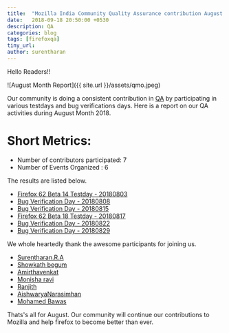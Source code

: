```yaml
---
title:  "Mozilla India Community Quality Assurance contribution August 2018"
date:   2018-09-18 20:50:00 +0530
description: QA
categories: blog
tags: [firefoxqa]
tiny_url:
author: surentharan
---
```


Hello Readers!!

![August Month Report]({{ site.url }}/assets/qmo.jpeg)

Our community is doing a consistent contribution in [QA](http://quality.mozilla.org/) by participating in various testdays and bug verifications days. Here is a report on our QA activities during August Month 2018.

Short Metrics:
=============
- Number of contributors participated: 7
- Number of Events Organized : 6


The results are listed below.

- [Firefox 62 Beta 14 Testday - 20180803](https://quality.mozilla.org/2018/08/firefox-62-beta-14-testday-results/)
- [Bug Verification Day - 20180808](https://public.etherpad-mozilla.org/p/MozillaIN_QA_Bug_Verification_Day_20180808)
- [Bug Verification Day - 20180815](https://public.etherpad-mozilla.org/p/MozillaIN_QA_Bug_Verification_Day_20180815)
- [Firefox 62 Beta 18  Testday - 20180817](https://quality.mozilla.org/2018/08/firefox-devedition-62-beta-18-testday-results/)
- [Bug Verification Day - 20180822](https://public.etherpad-mozilla.org/p/MozillaIN_QA_Bug_Verification_Day_20180822)
- [Bug Verification Day - 20180829](https://public.etherpad-mozilla.org/p/MozillaIN_QA_Bug_Verification_Day_20180829)

We whole heartedly thank the awesome participants for joining us.


- [Surentharan.R.A](https://twitter.com/surentharan7)
- [Showkath begum](https://twitter.com/)
- [Amirthavenkat](https://twitter.com/amirtha_Venkataramani)
- [Monisha ravi](https://twitter.com/)
- [Ranjith](https://twitter.com/)
- [AishwaryaNarasimhan](https://twitter.com/aishulakshmi)
- [Mohamed Bawas](https://titter.com/)


Thats's all for August. 
Our community will continue our contributions to Mozilla and help firefox to become better than ever.
